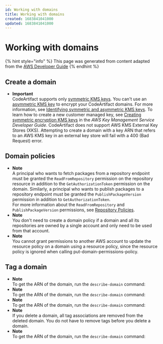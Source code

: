 ```yaml
---
id: Working with domains
title: Working with domains
created: 1683841041000
updated: 1683841041000
---
```

# Working with domains

{% hint style="info" %}
This page was generated from content adapted from the [AWS Developer Guide](https://github.com/awsdocs/aws-codeartifact-user-guide.git)
{% endhint %}

## Create a domain

- **Important**  
CodeArtifact supports only [symmetric KMS keys](https://docs.aws.amazon.com/kms/latest/developerguide/concepts.html#symmetric-cmks)\. You can't use an [asymmetric KMS key](https://docs.aws.amazon.com/kms/latest/developerguide/symmetric-asymmetric.html#asymmetric-cmks) to encrypt your CodeArtifact domains\. For more information, see [Identifying symmetric and asymmetric KMS keys](https://docs.aws.amazon.com/kms/latest/developerguide/find-symm-asymm.html)\. To learn how to create a new customer managed key, see [Creating symmetric encryption KMS keys](https://docs.aws.amazon.com/kms/latest/developerguide/create-keys.html#create-symmetric-cmk) in the *AWS Key Management Service Developer Guide*\.
CodeArtifact does not support AWS KMS External Key Stores \(XKS\)\. Attempting to create a domain with a key ARN that refers to an AWS KMS key in an external key store will fail with a 400 \(Bad Request\) error\.


## Domain policies

- **Note**  
A principal who wants to fetch packages from a repository endpoint must be granted the `ReadFromRepository` permission on the repository resource in addition to the `GetAuthorizationToken` permission on the domain\. Similarly, a principal who wants to publish packages to a repository endpoint must be granted the `PublishPackageVersion` permission in addition to `GetAuthorizationToken`\.   
For more information about the `ReadFromRepository` and `PublishPackageVersion` permissions, see [Repository Policies](repo-policies.md)\.
- **Note**  
You don't need to create a domain policy if a domain and all its repositories are owned by a single account and only need to be used from that account\.
- **Note**  
 You cannot grant permissions to another AWS account to update the resource policy on a domain using a resource policy, since the resource policy is ignored when calling put\-domain\-permissions\-policy\.


## Tag a domain

- **Note**  
To get the ARN of the domain, run the `describe-domain` command:
- **Note**  
To get the ARN of the domain, run the `describe-domain` command:
- **Note**  
To get the ARN of the domain, run the `describe-domain` command:
- **Note**  
If you delete a domain, all tag associations are removed from the deleted domain\. You do not have to remove tags before you delete a domain\.
- **Note**  
To get the ARN of the domain, run the `describe-domain` command:

